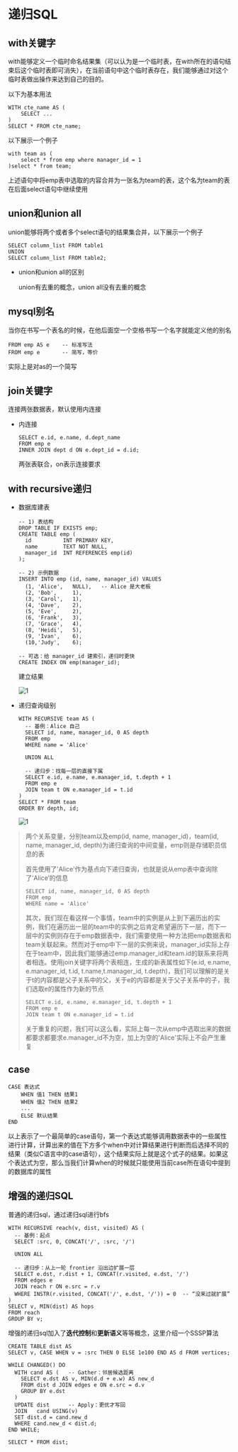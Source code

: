 # 递归SQL

## with关键字

with能够定义一个临时命名结果集（可以认为是一个临时表，在with所在的语句结束后这个临时表即可消失），在当前语句中这个临时表存在，我们能够通过对这个临时表做出操作来达到自己的目的。

以下为基本用法

```mysql
WITH cte_name AS (
    SELECT ...
)
SELECT * FROM cte_name;
```

以下展示一个例子

```mysql
with team as (
	select * from emp where manager_id = 1
)select * from team;
```

上述语句中将emp表中选取的内容合并为一张名为team的表，这个名为team的表在后面select语句中继续使用

## union和union all

union能够将两个或者多个select语句的结果集合并，以下展示一个例子

```mysql
SELECT column_list FROM table1
UNION
SELECT column_list FROM table2;
```

- union和union all的区别

  union有去重的概念，union all没有去重的概念

## mysql别名

当你在书写一个表名的时候，在他后面空一个空格书写一个名字就能定义他的别名

```mysql
FROM emp AS e    -- 标准写法
FROM emp e       -- 简写，等价
```

实际上是对as的一个简写

## join关键字

连接两张数据表，默认使用内连接

- 内连接

  ```mysql
  SELECT e.id, e.name, d.dept_name
  FROM emp e
  INNER JOIN dept d ON e.dept_id = d.id;
  ```

  两张表联合，on表示连接要求

## with recursive递归

- 数据库建表

  ```mysql
  -- 1) 表结构
  DROP TABLE IF EXISTS emp;
  CREATE TABLE emp (
    id          INT PRIMARY KEY,
    name        TEXT NOT NULL,
    manager_id  INT REFERENCES emp(id)
  );
  
  -- 2) 示例数据
  INSERT INTO emp (id, name, manager_id) VALUES
    (1, 'Alice',   NULL),   -- Alice 是大老板
    (2, 'Bob',     1),
    (3, 'Carol',   1),
    (4, 'Dave',    2),
    (5, 'Eve',     2),
    (6, 'Frank',   3),
    (7, 'Grace',   4),
    (8, 'Heidi',   5),
    (9, 'Ivan',    6),
    (10,'Judy',    6);
  
  -- 可选：给 manager_id 建索引，递归时更快
  CREATE INDEX ON emp(manager_id);
  ```

  建立结果

  ![1](./pic/1.png)

- 递归查询级别

  ```MySQL
  WITH RECURSIVE team AS (
    -- 基例：Alice 自己
    SELECT id, name, manager_id, 0 AS depth
    FROM emp
    WHERE name = 'Alice'
  
    UNION ALL
  
    -- 递归步：找每一层的直接下属
    SELECT e.id, e.name, e.manager_id, t.depth + 1
    FROM emp e
    JOIN team t ON e.manager_id = t.id
  )
  SELECT * FROM team
  ORDER BY depth, id;
  ```

  ![1](./pic/2.png)

> 两个关系变量，分别team以及emp(id, name, manager_id)，team(id, name, manager_id, depth)为递归查询的中间变量，emp则是存储职员信息的表
>
> 首先使用了'Alice'作为基点向下递归查询，也就是说从emp表中查询除了‘Alice’的信息
>
> ```mysql
> SELECT id, name, manager_id, 0 AS depth
> FROM emp
> WHERE name = 'Alice'
> ```
>
> 其次，我们现在看这样一个事情，team中的实例是从上到下遍历出的实例，我们在遍历出一层的team中的实例之后肯定希望遍历下一层，而下一层中的实例则存在于emp数据表中，我们需要使用一种方法把emp数据表和team关联起来。然而对于emp中下一层的实例来说，manager_id实际上存在于team中，因此我们能够通过emp.manager_id和team.id的联系来将两者相连。使用join关键字将两个表相连，生成的新表属性如下(e.id, e.name, e.manager_id, t.id, t.name,t.manager_id, t.depth)，我们可以理解的是关于t的内容都是父子关系中的父，关于e的内容都是关于父子关系中的子，我们选取e的属性作为新的节点
>
> ```mysql
> SELECT e.id, e.name, e.manager_id, t.depth + 1
> FROM emp e
> JOIN team t ON e.manager_id = t.id
> ```
>
> 关于重复的问题，我们可以这么看，实际上每一次从emp中选取出来的数据都要求都要求e.manager_id不为空，加上为空的'Alice'实际上不会产生重复

## case

```mysql
CASE 表达式
    WHEN 值1 THEN 结果1
    WHEN 值2 THEN 结果2
    ...
    ELSE 默认结果
END
```

以上表示了一个最简单的case语句，第一个表达式能够调用数据表中的一些属性进行计算，计算出来的值在下方多个when中对计算结果进行判断而后选择不同的结果（类似C语言中的case语句），这个结果实际上就是这个式子的结果。如果这个表达式为空，那么当我们计算when的时候就只能使用当前case所在语句中提到的数据库的属性

## 增强的递归SQL

普通的递归sql，通过递归sql进行bfs

```mysql
WITH RECURSIVE reach(v, dist, visited) AS (
  -- 基例：起点
  SELECT :src, 0, CONCAT('/', :src, '/')

  UNION ALL

  -- 递归步：从上一轮 frontier 沿出边扩展一层
  SELECT e.dst, r.dist + 1, CONCAT(r.visited, e.dst, '/')
  FROM edges e
  JOIN reach r ON e.src = r.v
  WHERE INSTR(r.visited, CONCAT('/', e.dst, '/')) = 0  -- “没来过就扩展”
)
SELECT v, MIN(dist) AS hops
FROM reach
GROUP BY v;
```

增强的递归sql加入了**迭代控制**和**更新语义**等等概念，这里介绍一个SSSP算法

```mysql
CREATE TABLE dist AS
SELECT v, CASE WHEN v = :src THEN 0 ELSE 1e100 END AS d FROM vertices;

WHILE CHANGED() DO
  WITH cand AS (   -- Gather：邻居候选距离
    SELECT e.dst AS v, MIN(d.d + e.w) AS new_d
    FROM dist d JOIN edges e ON e.src = d.v
    GROUP BY e.dst
  )
  UPDATE dist      -- Apply：更优才写回
  JOIN   cand USING(v)
  SET dist.d = cand.new_d
  WHERE cand.new_d < dist.d;
END WHILE;

SELECT * FROM dist;
```



